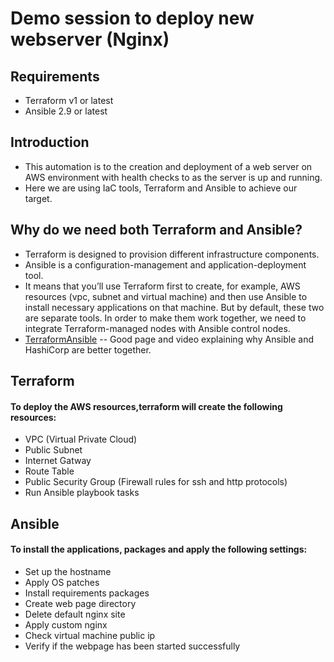 # Demo session to deploy new webserver (Nginx)
## Requirements
* Terraform v1 or latest
* Ansible 2.9  or latest

## Introduction
* This automation is to the creation and deployment of a web server on AWS environment with health checks to as the server is up and running.
* Here we are using IaC tools, Terraform and Ansible to achieve our target.


## Why do we need both Terraform and Ansible?
* Terraform is designed to provision different infrastructure components.
* Ansible is a configuration-management and application-deployment tool. 
* It means that you’ll use Terraform first to create, for example, AWS resources (vpc, subnet and virtual machine) and then use Ansible to install necessary applications on that machine. But by default, these two are separate tools. In order to make them work together, we need to integrate Terraform-managed nodes with Ansible control nodes.
*  [TerraformAnsible](https://www.hashicorp.com/resources/ansible-terraform-better-together) -- Good page and video explaining why Ansible and HashiCorp are  better together.


## Terraform
#### To deploy the AWS resources,terraform will create the following resources:
* VPC (Virtual Private Cloud)
* Public Subnet
* Internet Gatway
* Route Table
* Public Security Group (Firewall rules for ssh and http protocols)
* Run Ansible playbook tasks

## Ansible
#### To install the applications, packages and apply the following settings:
*  Set up the hostname
*  Apply OS patches
*  Install requirements packages
*  Create web page directory
*  Delete default nginx site
*  Apply custom nginx
*  Check virtual machine public ip
*  Verify if the webpage has been started successfully 
